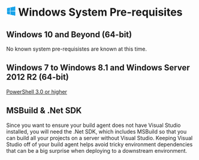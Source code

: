 # ![win](../res/win_med.png) Windows System Pre-requisites

## Windows 10 and Beyond (64-bit)

No known system pre-requisistes are known at this time.

## Windows 7 to Windows 8.1 and Windows Server 2012 R2 (64-bit)

[PowerShell 3.0 or higher](https://msdn.microsoft.com/en-us/powershell/scripting/setup/installing-windows-powershell)

## MSBuild & .Net SDK

Since you want to ensure your build agent does not have Visual Studio installed, you will need the .Net SDK, which includes MSBuild so that you can build all your projects on a server without Visual Studio.  Keeping Visual Studio off of your build agent helps avoid tricky environment dependencies that can be a big surprise when deploying to a downstream environment.  
